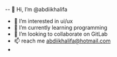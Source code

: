 -- 👋 Hi, I’m @abdiikhalifa
- 👀 I’m interested in ui/ux
- 🌱 I’m currently learning programming
- 💞️ I’m looking to collaborate on GitLab
- 📫 reach me abdiikhalifa@hotmail.com
- 

<!---
abdiikhalifa/abdiikhalifa is a ✨ special ✨ repository because its `README.md` (this file) appears on your GitHub profile.
You can click the Preview link to take a look at your changes.
--->
